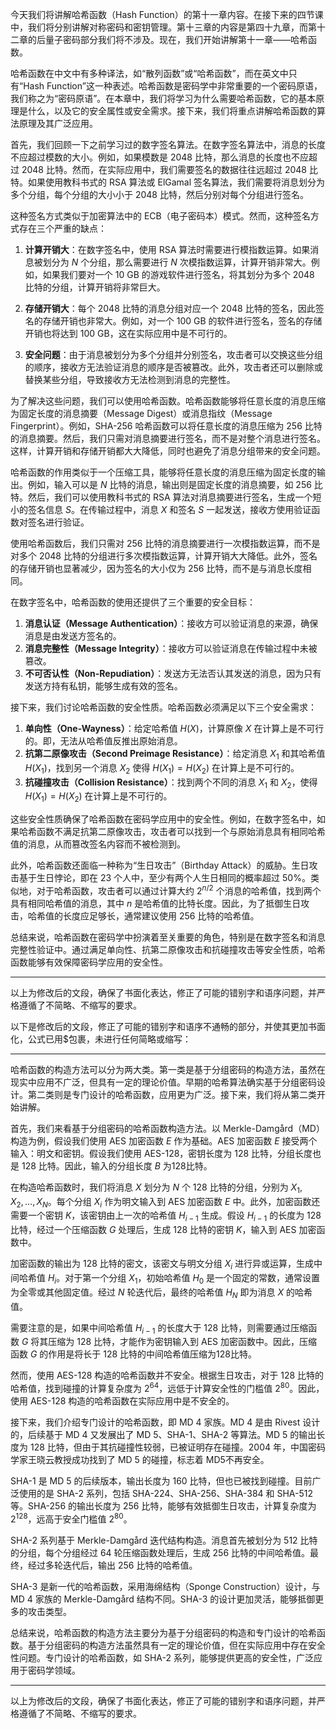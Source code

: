今天我们将讲解哈希函数（Hash Function）的第十一章内容。在接下来的四节课中，我们将分别讲解对称密码和密钥管理。第十三章的内容是第四十九章，而第十二章的后量子密码部分我们将不涉及。现在，我们开始讲解第十一章——哈希函数。

哈希函数在中文中有多种译法，如“散列函数”或“哈希函数”，而在英文中只有“Hash Function”这一种表述。哈希函数是密码学中非常重要的一个密码原语，我们称之为“密码原语”。在本章中，我们将学习为什么需要哈希函数，它的基本原理是什么，以及它的安全属性或安全需求。接下来，我们将重点讲解哈希函数的算法原理及其广泛应用。

首先，我们回顾一下之前学习过的数字签名算法。在数字签名算法中，消息的长度不应超过模数的大小。例如，如果模数是 2048 比特，那么消息的长度也不应超过 2048 比特。然而，在实际应用中，我们需要签名的数据往往远超过 2048 比特。如果使用教科书式的 RSA 算法或 ElGamal 签名算法，我们需要将消息划分为多个分组，每个分组的大小小于 2048 比特，然后分别对每个分组进行签名。

这种签名方式类似于加密算法中的 ECB（电子密码本）模式。然而，这种签名方式存在三个严重的缺点：

1. **计算开销大**：在数字签名中，使用 RSA 算法时需要进行模指数运算。如果消息被划分为 $N$ 个分组，那么需要进行 $N$ 次模指数运算，计算开销非常大。例如，如果我们要对一个 10 GB 的游戏软件进行签名，将其划分为多个 2048 比特的分组，计算开销将非常巨大。

2. **存储开销大**：每个 2048 比特的消息分组对应一个 2048 比特的签名，因此签名的存储开销也非常大。例如，对一个 100 GB 的软件进行签名，签名的存储开销也将达到 100 GB，这在实际应用中是不可行的。

3. **安全问题**：由于消息被划分为多个分组并分别签名，攻击者可以交换这些分组的顺序，接收方无法验证消息的顺序是否被篡改。此外，攻击者还可以删除或替换某些分组，导致接收方无法检测到消息的完整性。

为了解决这些问题，我们可以使用哈希函数。哈希函数能够将任意长度的消息压缩为固定长度的消息摘要（Message Digest）或消息指纹（Message Fingerprint）。例如，SHA-256 哈希函数可以将任意长度的消息压缩为 256 比特的消息摘要。然后，我们只需对消息摘要进行签名，而不是对整个消息进行签名。这样，计算开销和存储开销都大大降低，同时也避免了消息分组带来的安全问题。

哈希函数的作用类似于一个压缩工具，能够将任意长度的消息压缩为固定长度的输出。例如，输入可以是 $N$ 比特的消息，输出则是固定长度的消息摘要，如 256 比特。然后，我们可以使用教科书式的 RSA 算法对消息摘要进行签名，生成一个短小的签名信息 $S$。在传输过程中，消息 $X$ 和签名 $S$ 一起发送，接收方使用验证函数对签名进行验证。

使用哈希函数后，我们只需对 256 比特的消息摘要进行一次模指数运算，而不是对多个 2048 比特的分组进行多次模指数运算，计算开销大大降低。此外，签名的存储开销也显著减少，因为签名的大小仅为 256 比特，而不是与消息长度相同。

在数字签名中，哈希函数的使用还提供了三个重要的安全目标：

1. **消息认证（Message Authentication）**：接收方可以验证消息的来源，确保消息是由发送方签名的。
2. **消息完整性（Message Integrity）**：接收方可以验证消息在传输过程中未被篡改。
3. **不可否认性（Non-Repudiation）**：发送方无法否认其发送的消息，因为只有发送方持有私钥，能够生成有效的签名。

接下来，我们讨论哈希函数的安全性质。哈希函数必须满足以下三个安全需求：

1. **单向性（One-Wayness）**：给定哈希值 $H(X)$，计算原像 $X$ 在计算上是不可行的。即，无法从哈希值反推出原始消息。
2. **抗第二原像攻击（Second Preimage Resistance）**：给定消息 $X_1$ 和其哈希值 $H(X_1)$，找到另一个消息 $X_2$ 使得 $H(X_1) = H(X_2)$ 在计算上是不可行的。
3. **抗碰撞攻击（Collision Resistance）**：找到两个不同的消息 $X_1$ 和 $X_2$，使得 $H(X_1) = H(X_2)$ 在计算上是不可行的。

这些安全性质确保了哈希函数在密码学应用中的安全性。例如，在数字签名中，如果哈希函数不满足抗第二原像攻击，攻击者可以找到一个与原始消息具有相同哈希值的消息，从而篡改签名内容而不被检测到。

此外，哈希函数还面临一种称为“生日攻击”（Birthday Attack）的威胁。生日攻击基于生日悖论，即在 23 个人中，至少有两个人生日相同的概率超过 50%。类似地，对于哈希函数，攻击者可以通过计算大约 $2^{n/2}$ 个消息的哈希值，找到两个具有相同哈希值的消息，其中 $n$ 是哈希值的比特长度。因此，为了抵御生日攻击，哈希值的长度应足够长，通常建议使用 256 比特的哈希值。

总结来说，哈希函数在密码学中扮演着至关重要的角色，特别是在数字签名和消息完整性验证中。通过满足单向性、抗第二原像攻击和抗碰撞攻击等安全性质，哈希函数能够有效保障密码学应用的安全性。

---

以上为修改后的文段，确保了书面化表达，修正了可能的错别字和语序问题，并严格遵循了不简略、不缩写的要求。


以下是修改后的文段，修正了可能的错别字和语序不通畅的部分，并使其更加书面化，公式已用$包裹，未进行任何简略或缩写：

---

哈希函数的构造方法可以分为两大类。第一类是基于分组密码的构造方法，虽然在现实中应用不广泛，但具有一定的理论价值。早期的哈希算法确实基于分组密码设计。第二类则是专门设计的哈希函数，应用更为广泛。接下来，我们将从第二类开始讲解。

首先，我们来看基于分组密码的哈希函数构造方法。以 Merkle-Damgård（MD）构造为例，假设我们使用 AES 加密函数 $E$ 作为基础。AES 加密函数 $E$ 接受两个输入：明文和密钥。假设我们使用 AES-128，密钥长度为 128 比特，分组长度也是 128 比特。因此，输入的分组长度 $B$ 为128比特。

在构造哈希函数时，我们将消息 $X$ 划分为 $N$ 个 128 比特的分组，分别为 $X_1, X_2, \ldots, X_N$。每个分组 $X_i$ 作为明文输入到 AES 加密函数 $E$ 中。此外，加密函数还需要一个密钥 $K$，该密钥由上一次的哈希值 $H_{i-1}$ 生成。假设 $H_{i-1}$ 的长度为 128 比特，经过一个压缩函数 $G$ 处理后，生成 128 比特的密钥 $K$，输入到 AES 加密函数中。

加密函数的输出为 128 比特的密文，该密文与明文分组 $X_i$ 进行异或运算，生成中间哈希值 $H_i$。对于第一个分组 $X_1$，初始哈希值 $H_0$ 是一个固定的常数，通常设置为全零或其他固定值。经过 $N$ 轮迭代后，最终的哈希值 $H_N$ 即为消息 $X$ 的哈希值。

需要注意的是，如果中间哈希值 $H_{i-1}$ 的长度大于 128 比特，则需要通过压缩函数 $G$ 将其压缩为 128 比特，才能作为密钥输入到 AES 加密函数中。因此，压缩函数 $G$ 的作用是将长于 128 比特的中间哈希值压缩为128比特。

然而，使用 AES-128 构造的哈希函数并不安全。根据生日攻击，对于 128 比特的哈希值，找到碰撞的计算复杂度为 $2^{64}$，远低于计算安全性的门槛值 $2^{80}$。因此，使用 AES-128 构造的哈希函数在实际应用中是不安全的。

接下来，我们介绍专门设计的哈希函数，即 MD 4 家族。MD 4 是由 Rivest 设计的，后续基于 MD 4 又发展出了 MD 5、SHA-1、SHA-2 等算法。MD 5 的输出长度为 128 比特，但由于其抗碰撞性较弱，已被证明存在碰撞。2004 年，中国密码学家王晓云教授成功找到了 MD 5 的碰撞，标志着 MD5不再安全。

SHA-1 是 MD 5 的后续版本，输出长度为 160 比特，但也已被找到碰撞。目前广泛使用的是 SHA-2 系列，包括 SHA-224、SHA-256、SHA-384 和 SHA-512 等。SHA-256 的输出长度为 256 比特，能够有效抵御生日攻击，计算复杂度为 $2^{128}$，远高于安全门槛值 $2^{80}$。

SHA-2 系列基于 Merkle-Damgård 迭代结构构造。消息首先被划分为 512 比特的分组，每个分组经过 64 轮压缩函数处理后，生成 256 比特的中间哈希值。最终，经过多轮迭代后，输出 256 比特的哈希值。

SHA-3 是新一代的哈希函数，采用海绵结构（Sponge Construction）设计，与 MD 4 家族的 Merkle-Damgård 结构不同。SHA-3 的设计更加灵活，能够抵御更多的攻击类型。

总结来说，哈希函数的构造方法主要分为基于分组密码的构造和专门设计的哈希函数。基于分组密码的构造方法虽然具有一定的理论价值，但在实际应用中存在安全性问题。专门设计的哈希函数，如 SHA-2 系列，能够提供更高的安全性，广泛应用于密码学领域。

---

以上为修改后的文段，确保了书面化表达，修正了可能的错别字和语序问题，并严格遵循了不简略、不缩写的要求。